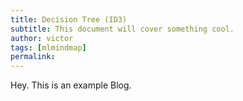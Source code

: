 ```yaml
---
title: Decision Tree (ID3)
subtitle: This document will cover something cool.
author: victor
tags: [mlmindmap]
permalink:
---
```


Hey. This is an example Blog.